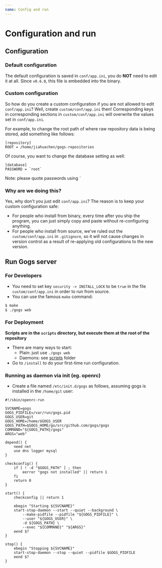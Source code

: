 ```yaml
---
name: Config and run
---
```


# Configuration and run

## Configuration

### Default configuration

The default configuration is saved in `conf/app.ini`, you do **NOT** need to edit it at all. Since `v0.6.0`, this file is embedded into the binary.

### Custom configuration

So how do you create a custom configuration if you are not allowed to edit `conf/app.ini`? Well, create `custom/conf/app.ini` then! Corresponding keys in corresponding sections in `custom/conf/app.ini` will overwrite the values set in `conf/app.ini`.

For example, to change the root path of where raw repository data is being stored, add something like follows:

```
[repository]
ROOT = /home/jiahuachen/gogs-repositories
```

Of course, you want to change the database setting as well:

```
[database]
PASSWORD = `root`
```

Note: please quote passwords using `` ` ``

### Why are we doing this?

Yes, why don't you just edit `conf/app.ini`? The reason is to keep your custom configuration safe:

- For people who install from binary, every time after you ship the program, you can just simply copy and paste without re-configuring anything.
- For people who install from source, we've ruled out the `custom/conf/app.ini` in `.gitignore`, so it will not cause changes in version control as a result of re-applying old configurations to the new version.

## Run Gogs server

### For Developers

- You need to set key `security -> INSTALL_LOCK` to be `true` in the file `custom/conf/app.ini` in order to run from source.
- You can use the famous `make` command:

```sh
$ make
$ ./gogs web
```

### For Deployment

**Scripts are in the `scripts` directory, but execute them at the root of the repository**

- There are many ways to start:
	- Plain: just use `./gogs web`
	- Daemons: see [scripts](https://github.com/gogs/gogs/tree/main/scripts) folder
- Go to `/install` to do your first-time run configuration.

### Running as daemon via init (eg. openrc)

- Create a file named `/etc/init.d/gogs` as follows, assuming gogs is installed in the `/home/git` user:

```
#!/sbin/openrc-run

SVCNAME=gogs
GOGS_PIDFILE=/var/run/gogs.pid
GOGS_USER=git
GOGS_HOME=/home/$GOGS_USER
GOGS_PATH=$GOGS_HOME/go/src/github.com/gogs/gogs
COMMAND="${GOGS_PATH}/gogs"
ARGS="web"

depend() {
    need net
    use dns logger mysql
}

checkconfig() {
    if [ ! -d "$GOGS_PATH" ] ; then
        eerror "gogs not installed" || return 1
    fi
    return 0
}

start() {
    checkconfig || return 1

    ebegin "Starting ${SVCNAME}"
    start-stop-daemon --start --quiet --background \
        --make-pidfile --pidfile "${GOGS_PIDFILE}" \
        --user "${GOGS_USER}" \
        -d ${GOGS_PATH} \
        --exec "${COMMAND}" "${ARGS}"
    eend $?
}

stop() {
    ebegin "Stopping ${SVCNAME}"
    start-stop-daemon --stop --quiet --pidfile $GOGS_PIDFILE
    eend $?
}
```
